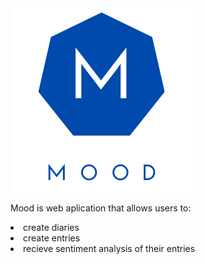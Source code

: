 
<img src="https://github.com/AlexandraDonchenko/Mood/blob/main/client/my-app/src/resources/Alwina%20Boutique%20(1).png">

Mood is web aplication that allows users to: 
<li> create diaries
<li> create entries
<li> recieve sentiment analysis of their entries  
